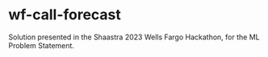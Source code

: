 # wf-call-forecast
Solution presented in the Shaastra 2023 Wells Fargo Hackathon, for the ML Problem Statement. 
